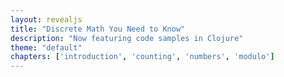 ```yaml
---
layout: revealjs
title: "Discrete Math You Need to Know"
description: "Now featuring code samples in Clojure"
theme: "default"
chapters: ['introduction', 'counting', 'numbers', 'modulo']
---
```


